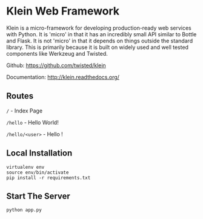 # Klein Web Framework
Klein is a micro-framework for developing production-ready web services with Python. 
It is 'micro' in that it has an incredibly small API similar to Bottle and Flask. 
It is not 'micro' in that it depends on things outside the standard library. 
This is primarily because it is built on widely used and well tested components like Werkzeug and Twisted.

Github: https://github.com/twisted/klein

Documentation: http://klein.readthedocs.org/

## Routes
```/``` - Index Page

```/hello``` - Hello World!

```/hello/<user>``` - Hello <user>!

## Local Installation
```
virtualenv env
source env/bin/activate
pip install -r requirements.txt
```

## Start The Server
```
python app.py
```
